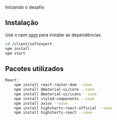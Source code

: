 Iniciando o desafio
## Instalação

Use o npm [npm](https://www.npmjs.com/) para instalar as dependências.

```bash
cd /client/softexpert
npm install
npm start
```


## Pacotes utilizados
```bash
React:
    npm install react-router-dom --save
    npm install @material-ui/core --save
    npm install @material-ui/icons --save
    npm install styled-components --save
    npm install axios --save
    npm install highcharts-react-official --save
    npm install highcharts-react --save
```


